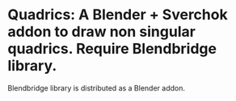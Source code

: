 # Quadrics: A Blender + Sverchok  addon to draw non singular quadrics. Require Blendbridge library.
Blendbridge library is distributed as a Blender addon.
